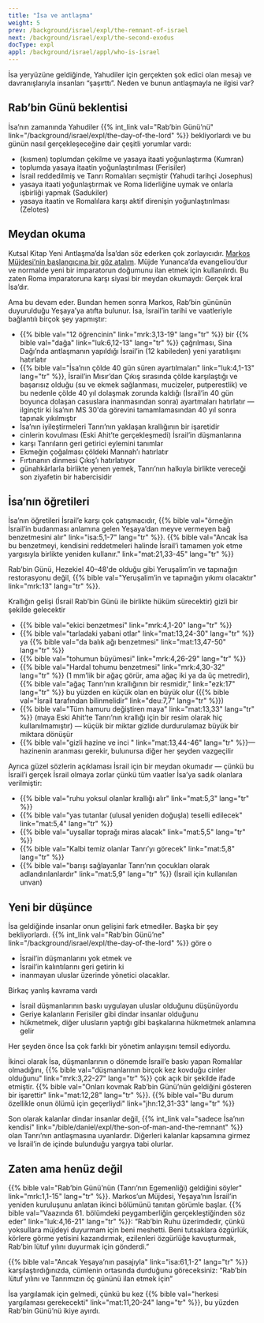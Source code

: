 ```yaml
---
title: "İsa ve antlaşma"
weight: 5
prev: /background/israel/expl/the-remnant-of-israel
next: /background/israel/expl/the-second-exodus
docType: expl
appl: /background/israel/appl/who-is-israel
---
```


İsa yeryüzüne geldiğinde, Yahudiler için gerçekten şok edici olan mesajı ve davranışlarıyla insanları “şaşırttı”. Neden ve bunun antlaşmayla ne ilgisi var?

## Rab’bin Günü beklentisi

<a name="b6b5"></a>
İsa’nın zamanında Yahudiler {{% int_link val="Rab’bin Günü’nü" link="/background/israel/expl/the-day-of-the-lord" %}} bekliyorlardı ve bu günün nasıl gerçekleşeceğine dair çeşitli yorumlar vardı:

- (kısmen) toplumdan çekilme ve yasaya itaati yoğunlaştırma (Kumran)
- toplumda yasaya itaatin yoğunlaştırılması (Ferisiler)
- İsrail reddedilmiş ve Tanrı Romalıları seçmiştir (Yahudi tarihçi Josephus)
- yasaya itaati yoğunlaştırmak ve Roma liderliğine uymak ve onlarla işbirliği yapmak (Sadukiler)
- yasaya itaatin ve Romalılara karşı aktif direnişin yoğunlaştırılması (Zelotes)

## Meydan okuma

<a name="1481"></a>
Kutsal Kitap Yeni Antlaşma’da İsa’dan söz ederken çok zorlayıcıdır. [Markos Müjdesi’nin başlangıcına bir göz atalım](https://biblehub.com/interlinear/mark/1-1.htm). Müjde Yunanca’da evangeliou’dur ve normalde yeni bir imparatorun doğumunu ilan etmek için kullanılırdı. Bu zaten Roma imparatoruna karşı siyasi bir meydan okumaydı: Gerçek kral İsa’dır.

Ama bu devam eder. Bundan hemen sonra Markos, Rab’bin gününün duyurulduğu Yeşaya’ya atıfta bulunur. İsa, İsrail’in tarihi ve vaatleriyle bağlantılı birçok şey yapmıştır:

- {{% bible val="12 öğrencinin" link="mrk:3,13-19" lang="tr" %}} bir {{% bible val="dağa" link="luk:6,12-13" lang="tr" %}} çağrılması, Sina Dağı’nda antlaşmanın yapıldığı İsrail’in (12 kabileden) yeni yaratılışını hatırlatır
- {{% bible val="İsa’nın çölde 40 gün süren ayartılmaları" link="luk:4,1-13" lang="tr" %}}, İsrail’in Mısır’dan Çıkış sırasında çölde karşılaştığı ve başarısız olduğu (su ve ekmek sağlanması, mucizeler, putperestlik) ve bu nedenle çölde 40 yıl dolaşmak zorunda kaldığı (İsrail’in 40 gün boyunca dolaşan casuslara inanmasından sonra) ayartmaları hatırlatır — ilginçtir ki İsa’nın MS 30'da görevini tamamlamasından 40 yıl sonra tapınak yıkılmıştır
- İsa’nın iyileştirmeleri Tanrı’nın yaklaşan krallığının bir işaretidir
- cinlerin kovulması (Eski Ahit’te gerçekleşmedi) İsrail’in düşmanlarına
- karşı Tanrıların geri getirici eylemini tanımlar
- Ekmeğin çoğalması çöldeki Mannah’ı hatırlatır
- Fırtınanın dinmesi Çıkış’ı hatırlatıyor
- günahkârlarla birlikte yenen yemek, Tanrı’nın halkıyla birlikte vereceği son ziyafetin bir habercisidir

## İsa’nın öğretileri

<a name="9f5f"></a>
İsa’nın öğretileri İsrail’e karşı çok çatışmacıdır, {{% bible val="örneğin İsrail’in budanması anlamına gelen Yeşaya’dan meyve vermeyen bağ benzetmesini alır" link="isa:5,1-7" lang="tr" %}}. {{% bible val="Ancak İsa bu benzetmeyi, kendisini reddetmeleri halinde İsrail’i tamamen yok etme yargısıyla birlikte yeniden kullanır." link="mat:21,33-45" lang="tr" %}}

Rab’bin Günü, Hezekiel 40–48'de olduğu gibi Yeruşalim’in ve tapınağın restorasyonu değil, {{% bible val="Yeruşalim’in ve tapınağın yıkımı olacaktır" link="mrk:13" lang="tr" %}}.

Krallığın gelişi (İsrail Rab’bin Günü ile birlikte hüküm sürecektir) gizli bir şekilde gelecektir

- {{% bible val="eki̇ci̇ benzetmesi̇" link="mrk:4,1-20" lang="tr" %}}
- {{% bible val="tarladaki yabani otlar" link="mat:13,24-30" lang="tr" %}} ya {{% bible val="da balık ağı benzetmesi" link="mat:13,47-50" lang="tr" %}}
- {{% bible val="tohumun büyümesi" link="mrk:4,26-29" lang="tr" %}}
- {{% bible val="Hardal tohumu benzetmesi" link="mrk:4,30-32" lang="tr" %}} (1 mm’lik bir ağaç görür, ama ağaç iki ya da üç metredir), {{% bible val="ağaç Tanrı’nın krallığının bir resmidir," link="ezk:17" lang="tr" %}} bu yüzden en küçük olan en büyük olur ({{% bible val="İsrail tarafından bilinmelidir" link="deu:7,7" lang="tr" %}})
- {{% bible val="Tüm hamuru değiştiren maya" link="mat:13,33" lang="tr" %}} (maya Eski Ahit’te Tanrı’nın krallığı için bir resim olarak hiç kullanılmamıştır) — küçük bir miktar gizlide durdurulamaz büyük bir miktara dönüşür
- {{% bible val="gizli hazine ve inci " link="mat:13,44-46" lang="tr" %}}— hazinenin aranması gerekir, bulunursa diğer her şeyden vazgeçilir

Ayrıca güzel sözlerin açıklaması İsrail için bir meydan okumadır — çünkü bu İsrail’i gerçek İsrail olmaya zorlar çünkü tüm vaatler İsa’ya sadık olanlara verilmiştir:

- {{% bible val="ruhu yoksul olanlar krallığı alır" link="mat:5,3" lang="tr" %}}
- {{% bible val="yas tutanlar (ulusal yeniden doğuşla) teselli edilecek" link="mat:5,4" lang="tr" %}}
- {{% bible val="uysallar toprağı miras alacak" link="mat:5,5" lang="tr" %}}
- {{% bible val="Kalbi temiz olanlar Tanrı’yı görecek" link="mat:5,8" lang="tr" %}}
- {{% bible val="barışı sağlayanlar Tanrı’nın çocukları olarak adlandırılanlardır" link="mat:5,9" lang="tr" %}} (İsrail için kullanılan unvan)

## Yeni bir düşünce

<a name="177b"></a>
İsa geldiğinde insanlar onun gelişini fark etmediler. Başka bir şey bekliyorlardı. {{% int_link val="Rab’bin Günü’ne" link="/background/israel/expl/the-day-of-the-lord" %}} göre o

- İsrail’in düşmanlarını yok etmek ve
- İsrail’in kalıntılarını geri getirin ki
- inanmayan uluslar üzerinde yönetici olacaklar.

Birkaç yanlış kavrama vardı

- İsrail düşmanlarının baskı uygulayan uluslar olduğunu düşünüyordu
- Geriye kalanların Ferisiler gibi dindar insanlar olduğunu
- hükmetmek, diğer ulusların yaptığı gibi başkalarına hükmetmek anlamına gelir

Her şeyden önce İsa çok farklı bir yönetim anlayışını temsil ediyordu.

İkinci olarak İsa, düşmanlarının o dönemde İsrail’e baskı yapan Romalılar olmadığını, {{% bible val="düşmanlarının birçok kez kovduğu cinler olduğunu" link="mrk:3,22-27" lang="tr" %}} çok açık bir şekilde ifade etmiştir. {{% bible val="Onları kovmak Rab’bin Günü’nün geldiğini gösteren bir işarettir" link="mat:12,28" lang="tr" %}}. {{% bible val="Bu durum özellikle onun ölümü için geçerliydi" link="jhn:12,31-33" lang="tr" %}}

Son olarak kalanlar dindar insanlar değil, {{% int_link val="sadece İsa’nın kendisi" link="/bible/daniel/expl/the-son-of-man-and-the-remnant" %}} olan Tanrı’nın antlaşmasına uyanlardır. Diğerleri kalanlar kapsamına girmez ve İsrail’in de içinde bulunduğu yargıya tabi olurlar.

## Zaten ama henüz değil

<a name="1438"></a>
{{% bible val="Rab’bin Günü’nün (Tanrı’nın Egemenliği) geldiğini söyler" link="mrk:1,1-15" lang="tr" %}}. Markos’un Müjdesi, Yeşaya’nın İsrail’in yeniden kuruluşunu anlatan ikinci bölümünü tanıtan görümle başlar. {{% bible val="Vaazında 61. bölümdeki peygamberliğin gerçekleştiğinden söz eder" link="luk:4,16-21" lang="tr" %}}: “Rab’bin Ruhu üzerimdedir, çünkü yoksullara müjdeyi duyurmam için beni meshetti. Beni tutsaklara özgürlük, körlere görme yetisini kazandırmak, ezilenleri özgürlüğe kavuşturmak, Rab’bin lütuf yılını duyurmak için gönderdi.”

{{% bible val="Ancak Yeşaya’nın pasajıyla" link="isa:61,1-2" lang="tr" %}} karşılaştırdığınızda, cümlenin ortasında durduğunu göreceksiniz: “Rab’bin lütuf yılını ve Tanrımızın öç gününü ilan etmek için”

İsa yargılamak için gelmedi, çünkü bu kez {{% bible val="herkesi yargılaması gerekecekti" link="mat:11,20-24" lang="tr" %}}, bu yüzden Rab’bin Günü’nü ikiye ayırdı.

